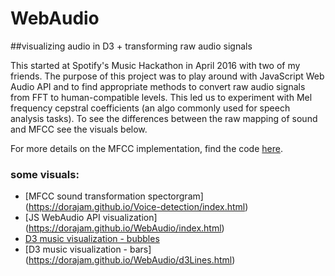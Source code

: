 # WebAudio
##visualizing audio in D3 + transforming raw audio signals

This started at Spotify's Music Hackathon in April 2016 with two of my friends. The purpose of this project was to play around with JavaScript Web Audio API and to find appropriate methods to convert raw audio signals from FFT to human-compatible levels. This led us to experiment with Mel frequency cepstral coefficients (an algo commonly used for speech analysis tasks). To see the differences between the raw mapping of sound and MFCC see the visuals below.

For more details on the MFCC implementation, find the code [here](https://github.com/dorajam/Voice-detection/tree/master/soundTransformation).

### some visuals:
- [MFCC sound transformation spectorgram] (https://dorajam.github.io/Voice-detection/index.html)
- [JS WebAudio API visualization] (https://dorajam.github.io/WebAudio/index.html)  
- [D3 music visualization - bubbles](https://dorajam.github.io/WebAudio/Bubbles/CollD3tection.html)  
- [D3 music visualization - bars] (https://dorajam.github.io/WebAudio/d3Lines.html)  

